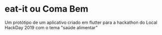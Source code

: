 # eat-it ou Coma Bem

Um protótipo de um aplicativo criado em flutter para a hackathon do Local HackDay 2019 com o tema "saúde alimentar" 
